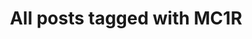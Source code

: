 ---
layout: tag
title: "All posts tagged with MC1R"
permalink: /weblog/tags/mc1r/
taxonomy: MC1R
---